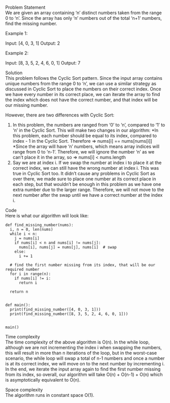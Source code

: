 Problem Statement \
We are given an array containing ‘n’ distinct numbers taken from the range 0 to ‘n’. Since the array has only ‘n’ numbers out of the total ‘n+1’ numbers, find the missing number.

Example 1:

Input: [4, 0, 3, 1]
Output: 2

Example 2:

Input: [8, 3, 5, 2, 4, 6, 0, 1]
Output: 7

Solution \
This problem follows the Cyclic Sort pattern. Since the input array contains unique numbers from the range 0 to ‘n’, we can use a similar strategy as discussed in Cyclic Sort to place the numbers on their correct index. Once we have every number in its correct place, we can iterate the array to find the index which does not have the correct number, and that index will be our missing number.

However, there are two differences with Cyclic Sort:

1. In this problem, the numbers are ranged from ‘0’ to ‘n’, compared to ‘1’ to ‘n’ in the Cyclic Sort. This will make two changes in our algorithm:
*In this problem, each number should be equal to its index, compared to index - 1 in the Cyclic Sort. Therefore => nums[i] == nums[nums[i]]
*Since the array will have ‘n’ numbers, which means array indices will range from 0 to ‘n-1’. Therefore, we will ignore the number ‘n’ as we can’t place it in the array, so => nums[i] < nums.length
2. Say we are at index i. If we swap the number at index i to place it at the correct index, we can still have the wrong number at index i. This was true in Cyclic Sort too. It didn’t cause any problems in Cyclic Sort as over there, we made sure to place one number at its correct place in each step, but that wouldn’t be enough in this problem as we have one extra number due to the larger range. Therefore, we will not move to the next number after the swap until we have a correct number at the index i.

Code \
Here is what our algorithm will look like:
```
def find_missing_number(nums):
  i, n = 0, len(nums)
  while i < n:
    j = nums[i]
    if nums[i] < n and nums[i] != nums[j]:
      nums[i], nums[j] = nums[j], nums[i]  # swap
    else:
      i += 1

  # find the first number missing from its index, that will be our required number
  for i in range(n):
    if nums[i] != i:
      return i

  return n


def main():
  print(find_missing_number([4, 0, 3, 1]))
  print(find_missing_number([8, 3, 5, 2, 4, 6, 0, 1]))


main()
```

Time complexity \
The time complexity of the above algorithm is O(n). In the while loop, although we are not incrementing the index i when swapping the numbers, this will result in more than n iterations of the loop, but in the worst-case scenario, the while loop will swap a total of n-1 numbers and once a number is at its correct index, we will move on to the next number by incrementing i. In the end, we iterate the input array again to find the first number missing from its index, so overall, our algorithm will take O(n) + O(n-1) + O(n) which is asymptotically equivalent to O(n).

Space complexity \
The algorithm runs in constant space O(1).